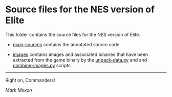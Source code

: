# Source files for the NES version of Elite

This folder contains the source files for the NES version of Elite.

* [main-sources](main-sources) contains the annotated source code

* [images](images) contains images and associated binaries that have been extracted from the game binary by the [unpack-data.py](../2-build-files/unpack-data.py) and and [combine-images.py](../2-build-files/combine-images.py) scripts

---

Right on, Commanders!

_Mark Moxon_